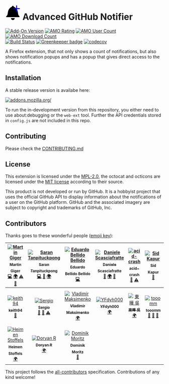 # ![](images/icon-48.png) Advanced GitHub Notifier

[![Add-On Version](https://img.shields.io/amo/v/advanced-github-notifier.svg)](https://addons.mozilla.org/addon/advanced-github-notifier/?src=external-ghversion) [![AMO Rating](https://img.shields.io/amo/stars/advanced-github-notifier.svg)](https://addons.mozilla.org/addon/advanced-github-notifier/?src=external-ghrating) [![AMO User Count](https://img.shields.io/amo/users/advanced-github-notifier.svg)](https://addons.mozilla.org/addon/advanced-github-notifier/?src=external-ghusers) [![AMO Download Count](https://img.shields.io/amo/d/advanced-github-notifier.svg)](https://addons.mozilla.org/addon/advanced-github-notifier/?src=external-ghdownloads)<br>
[![Build Status](https://travis-ci.com/freaktechnik/advanced-github-notifier.svg?branch=master)](https://travis-ci.com/freaktechnik/advanced-github-notifier)  [![Greenkeeper badge](https://badges.greenkeeper.io/freaktechnik/advanced-github-notifier.svg)](https://greenkeeper.io/)  [![codecov](https://codecov.io/gh/freaktechnik/advanced-github-notifier/branch/master/graph/badge.svg)](https://codecov.io/gh/freaktechnik/advanced-github-notifier)

A Firefox extension, that not only shows a count of notifications, but also
shows notification popups and has a popup that gives direct access to the
notifications.

## Installation
A stable release version is availabe here:

[![addons.mozilla.org/](https://addons.cdn.mozilla.net/static/img/addons-buttons/AMO-button_2.png)](https://addons.mozilla.org/addon/advanced-github-notifier/?src=external-ghreadme)

To run the in-development version from this repository, you either need to use
about:debugging or the `web-ext` tool. Further the API credentials stored in `config.js` are not
included in this repo.

## Contributing
Please check the [CONTRIBUTING.md](CONTRIBUTING.md)

## License
This extension is licensed under the [MPL-2.0](LICENSE), the octocat and octicons
are licensed under the [MIT license](images/LICENSE) according to their source.

This product is not developed or run by GitHub. It is a hobbyist project that
uses the official GitHub API to display information about the notifications
of a user on the GitHub platform. GitHub and the associated imagery are subject
to copyright and trademarks of GitHub, Inc.

## Contributors

Thanks goes to these wonderful people ([emoji key](https://github.com/kentcdodds/all-contributors#emoji-key)):

<!-- ALL-CONTRIBUTORS-LIST:START - Do not remove or modify this section -->
<!-- prettier-ignore -->
| [<img src="https://avatars0.githubusercontent.com/u/640949?v=4" width="100px;" alt="Martin Giger"/><br /><sub><b>Martin Giger</b></sub>](https://humanoids.be)<br />[💻](https://github.com/freaktechnik/advanced-github-notifier/commits?author=freaktechnik "Code") [🌍](https://www.transifex.com/freaktechnik/advanced-github-notifier/dashboard/ "Translation") [⚠️](https://github.com/freaktechnik/advanced-github-notifier/commits?author=freaktechnik "Tests") [📖](https://github.com/freaktechnik/advanced-github-notifier/commits?author=freaktechnik "Documentation") | [<img src="https://avatars3.githubusercontent.com/u/4688092?v=4" width="100px;" alt="Saran Tanpituckpong"/><br /><sub><b>Saran Tanpituckpong</b></sub>](https://www.google.com/+SaranTanpituckpong)<br />[💻](https://github.com/freaktechnik/advanced-github-notifier/commits?author=gluons "Code") [🐛](https://github.com/freaktechnik/advanced-github-notifier/issues?q=author%3Agluons "Bug reports") [🌍](https://www.transifex.com/freaktechnik/advanced-github-notifier/dashboard/ "Translation") | [<img src="https://avatars1.githubusercontent.com/u/1192339?v=4" width="100px;" alt="Eduardo Bellido Bellido"/><br /><sub><b>Eduardo Bellido Bellido</b></sub>](https://edubxb.net)<br />[💻](https://github.com/freaktechnik/advanced-github-notifier/commits?author=edubxb "Code") | [<img src="https://avatars2.githubusercontent.com/u/403283?v=4" width="100px;" alt="Daniele Scasciafratte"/><br /><sub><b>Daniele Scasciafratte</b></sub>](https://daniele.tech)<br />[🐛](https://github.com/freaktechnik/advanced-github-notifier/issues?q=author%3AMte90 "Bug reports") [🌍](https://www.transifex.com/freaktechnik/advanced-github-notifier/dashboard/ "Translation") [🤔](#ideas-Mte90 "Ideas, Planning, & Feedback") | [<img src="https://avatars3.githubusercontent.com/u/32600318?v=4" width="100px;" alt="acid-crash"/><br /><sub><b>acid-crash</b></sub>](https://github.com/Acid-Crash)<br />[🐛](https://github.com/freaktechnik/advanced-github-notifier/issues?q=author%3AAcid-Crash "Bug reports") [⚠️](https://github.com/freaktechnik/advanced-github-notifier/commits?author=Acid-Crash "Tests") | [<img src="https://avatars0.githubusercontent.com/u/6425077?v=4" width="100px;" alt="Sid Kapur"/><br /><sub><b>Sid Kapur</b></sub>](http://sid-kap.github.io)<br />[🐛](https://github.com/freaktechnik/advanced-github-notifier/issues?q=author%3Asid-kap "Bug reports") | [<img src="https://avatars1.githubusercontent.com/u/947?v=4" width="100px;" alt="Josh Black"/><br /><sub><b>Josh Black</b></sub>](http://raskchanky.com)<br />[🤔](#ideas-raskchanky "Ideas, Planning, & Feedback") |
| :---: | :---: | :---: | :---: | :---: | :---: | :---: |
| [<img src="https://avatars3.githubusercontent.com/u/5490615?v=4" width="100px;" alt="keith94"/><br /><sub><b>keith94</b></sub>](https://github.com/Keith94)<br />[🤔](#ideas-Keith94 "Ideas, Planning, & Feedback") | [<img src="https://avatars1.githubusercontent.com/u/493451?v=4" width="100px;" alt="Sergio"/><br /><sub><b>Sergio</b></sub>](https://github.com/sergioc)<br />[🐛](https://github.com/freaktechnik/advanced-github-notifier/issues?q=author%3Asergioc "Bug reports") [🤔](#ideas-sergioc "Ideas, Planning, & Feedback") [⚠️](https://github.com/freaktechnik/advanced-github-notifier/commits?author=sergioc "Tests") | [<img src="https://secure.gravatar.com/avatar/4feb84897d4178746e4b0a63a79a7dff?s=100&d=identicon" width="100px;" alt="Vladimir Maksimenko"/><br /><sub><b>Vladimir Maksimenko</b></sub>](https://www.transifex.com/user/profile/vl.maksime/)<br />[🌍](https://www.transifex.com/freaktechnik/advanced-github-notifier/dashboard/ "Translation") | [<img src="https://avatars0.githubusercontent.com/u/1769875?v=4" width="100px;" alt="YFdyh000"/><br /><sub><b>YFdyh000</b></sub>](http://wiki.mozilla.org/User:YFdyh000)<br />[🌍](https://www.transifex.com/freaktechnik/advanced-github-notifier/dashboard/ "Translation") | [<img src="https://secure.gravatar.com/avatar/5ede715d039ef2ff3e747ae6ce2a9ff5?s=100&d=identicon" width="100px;" alt="東曄 吳"/><br /><sub><b>東曄 吳</b></sub>](https://www.transifex.com/user/profile/tw0517tw/)<br />[🌍](https://www.transifex.com/freaktechnik/advanced-github-notifier/dashboard/ "Translation") | [<img src="https://avatars1.githubusercontent.com/u/9874850?v=4" width="100px;" alt="tooomm"/><br /><sub><b>tooomm</b></sub>](https://github.com/tooomm)<br />[📖](https://github.com/freaktechnik/advanced-github-notifier/commits?author=tooomm "Documentation") [🐛](https://github.com/freaktechnik/advanced-github-notifier/issues?q=author%3Atooomm "Bug reports") [🤔](#ideas-tooomm "Ideas, Planning, & Feedback") | [<img src="https://secure.gravatar.com/avatar/0598a2be942c96cbc8fe77232d95389d?s=128&d=identicon" width="100px;" alt="Alejandro Dafonte"/><br /><sub><b>Alejandro Dafonte</b></sub>](https://www.transifex.com/user/profile/AlexDafonte/)<br />[🌍](https://www.transifex.com/freaktechnik/advanced-github-notifier/dashboard/ "Translation") |
| [<img src="https://avatars1.githubusercontent.com/u/1716229?v=4" width="100px;" alt="Heimen Stoffels"/><br /><sub><b>Heimen Stoffels</b></sub>](https://github.com/Vistaus)<br />[🌍](https://www.transifex.com/freaktechnik/advanced-github-notifier/dashboard/ "Translation") | [<img src="https://secure.gravatar.com/avatar/22de3450962f68fefa85cfe4d65148e7?s=128&d=identicon" width="100px;" alt="Doryan R"/><br /><sub><b>Doryan R</b></sub>](https://www.transifex.com/user/profile/Doryan/)<br />[🌍](https://www.transifex.com/freaktechnik/advanced-github-notifier/dashboard/ "Translation") | [<img src="https://avatars2.githubusercontent.com/u/589034?v=4" width="100px;" alt="Dominik Moritz"/><br /><sub><b>Dominik Moritz</b></sub>](https://www.domoritz.de)<br />[🤔](#ideas-domoritz "Ideas, Planning, & Feedback") |
<!-- ALL-CONTRIBUTORS-LIST:END -->

This project follows the [all-contributors](https://github.com/kentcdodds/all-contributors) specification. Contributions of any kind welcome!
